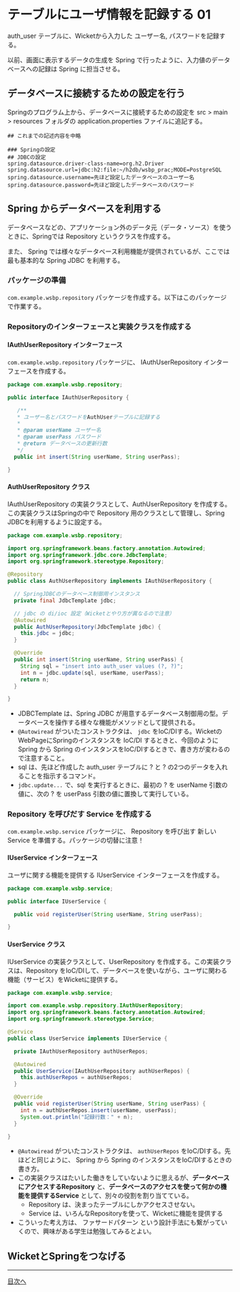 # テーブルにユーザ情報を記録する 01

auth_user テーブルに、Wicketから入力した ユーザー名, パスワードを記録する。

以前、画面に表示するデータの生成を Spring で行ったように、入力値のデータベースへの記録は Spring に担当させる。

## データベースに接続するための設定を行う

Springのプログラム上から、データベースに接続するための設定を src > main > resources フォルダの  application.properties ファイルに追記する。

```properties
## これまでの記述内容を中略

### Springの設定
## JDBCの設定
spring.datasource.driver-class-name=org.h2.Driver
spring.datasource.url=jdbc:h2:file:~/h2db/wsbp_prac;MODE=PostgreSQL
spring.datasource.username=先ほど設定したデータベースのユーザー名
spring.datasource.password=先ほど設定したデータベースのパスワード
```

## Spring からデータベースを利用する

データベースなどの、アプリケーション外のデータ元（データ・ソース）を使うときに、Springでは Repository というクラスを作成する。

また、 Spring では様々なデータベース利用機能が提供されているが、ここでは最も基本的な Spring JDBC を利用する。

### パッケージの準備

`com.example.wsbp.repository` パッケージを作成する。以下はこのパッケージで作業する。

### Repositoryのインターフェースと実装クラスを作成する

#### IAuthUserRepository インターフェース

`com.example.wsbp.repository` パッケージに、   IAuthUserRepository インターフェースを作成する。

```java
package com.example.wsbp.repository;

public interface IAuthUserRepository {

   /**
   * ユーザー名とパスワードをAuthUserテーブルに記録する
   *
   * @param userName ユーザー名
   * @param userPass パスワード
   * @return データベースの更新行数
   */
  public int insert(String userName, String userPass);

}
```

#### AuthUserRepository クラス

IAuthUserRepository の実装クラスとして、AuthUserRepository を作成する。この実装クラスはSpringの中で Repository 用のクラスとして管理し、Spring JDBCを利用するように設定する。

```java
package com.example.wsbp.repository;

import org.springframework.beans.factory.annotation.Autowired;
import org.springframework.jdbc.core.JdbcTemplate;
import org.springframework.stereotype.Repository;

@Repository
public class AuthUserRepository implements IAuthUserRepository {

  // SpringJDBCのデータベース制御用インスタンス
  private final JdbcTemplate jdbc;

  // jdbc の di/ioc 設定（Wicketとやり方が異なるので注意）
  @Autowired
  public AuthUserRepository(JdbcTemplate jdbc) {
    this.jdbc = jdbc;
  }

  @Override
  public int insert(String userName, String userPass) {
    String sql = "insert into auth_user values (?, ?)";
    int n = jdbc.update(sql, userName, userPass);
    return n;
  }

}
```

- JDBCTemplate は、Spring JDBC が用意するデータベース制御用の型。データベースを操作する様々な機能がメソッドとして提供される。
- `@Autowiread` がついたコンストラクタは、 `jdbc` をIoC/DIする。WicketのWebPageにSpringのインスタンスを IoC/DI するときと、今回のように Spring から Spring のインスタンスをIoC/DIするときで、書き方が変わるので注意すること。
- sql は、先ほど作成した auth_user テーブルに ? と ? の2つのデータを入れることを指示するコマンド。
- `jdbc.update...` で、sql を実行するときに、最初の ? を userName 引数の値に、次の ? を userPass 引数の値に置換して実行している。

### Repository を呼びだす Service を作成する

`com.example.wsbp.service` パッケージに、  Repository を呼び出す 新しい Service を準備する。パッケージの切替に注意！

#### IUserService インターフェース

ユーザに関する機能を提供する IUserService インターフェースを作成する。

```java
package com.example.wsbp.service;

public interface IUserService {

  public void registerUser(String userName, String userPass);

}
```

#### UserService クラス

IUserService の実装クラスとして、UserRepository を作成する。この実装クラスは、Repository をIoC/DIして、データベースを使いながら、ユーザに関わる機能（サービス）をWicketに提供する。

```java
package com.example.wsbp.service;

import com.example.wsbp.repository.IAuthUserRepository;
import org.springframework.beans.factory.annotation.Autowired;
import org.springframework.stereotype.Service;

@Service
public class UserService implements IUserService {

  private IAuthUserRepository authUserRepos;

  @Autowired
  public UserService(IAuthUserRepository authUserRepos) {
    this.authUserRepos = authUserRepos;
  }

  @Override
  public void registerUser(String userName, String userPass) {
    int n = authUserRepos.insert(userName, userPass);
    System.out.println("記録行数：" + n);
  }

}
```

- `@Autowiread` がついたコンストラクタは、 `authUserRepos` をIoC/DIする。先ほどと同じように、 Spring から Spring のインスタンスをIoC/DIするときの書き方。
- この実装クラスはたいした働きをしていないように思えるが、**データベースにアクセスするRepository** と、**データベースのアクセスを使って何かの機能を提供するService** として、別々の役割を割り当てている。
    - Repository は、決まったテーブルにしかアクセスさせない。
    - Service は、いろんなRepositoryを使って、Wicketに機能を提供する
- こういった考え方は、 ファサードパターン という設計手法にも繋がっていくので、興味がある学生は勉強してみるとよい。

## WicketとSpringをつなげる




----

[目次へ](../../README.md) 
